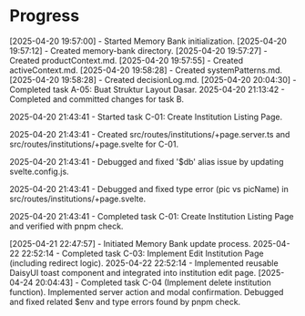 # Progress

[2025-04-20 19:57:00] - Started Memory Bank initialization.
[2025-04-20 19:57:12] - Created memory-bank directory.
[2025-04-20 19:57:27] - Created productContext.md.
[2025-04-20 19:57:55] - Created activeContext.md.
[2025-04-20 19:58:28] - Created systemPatterns.md.
[2025-04-20 19:58:28] - Created decisionLog.md.
[2025-04-20 20:04:30] - Completed task A-05: Buat Struktur Layout Dasar.
2025-04-20 21:13:42 - Completed and committed changes for task B.

2025-04-20 21:43:41 - Started task C-01: Create Institution Listing Page.

2025-04-20 21:43:41 - Created src/routes/institutions/+page.server.ts and src/routes/institutions/+page.svelte for C-01.

2025-04-20 21:43:41 - Debugged and fixed '$db' alias issue by updating svelte.config.js.

2025-04-20 21:43:41 - Debugged and fixed type error (pic vs picName) in src/routes/institutions/+page.svelte.

2025-04-20 21:43:41 - Completed task C-01: Create Institution Listing Page and verified with pnpm check.

[2025-04-21 22:47:57] - Initiated Memory Bank update process.
2025-04-22 22:52:14 - Completed task C-03: Implement Edit Institution Page (including redirect logic).
2025-04-22 22:52:14 - Implemented reusable DaisyUI toast component and integrated into institution edit page.
[2025-04-24 20:04:43] - Completed task C-04 (Implement delete institution function). Implemented server action and modal confirmation. Debugged and fixed related $env and type errors found by pnpm check.

